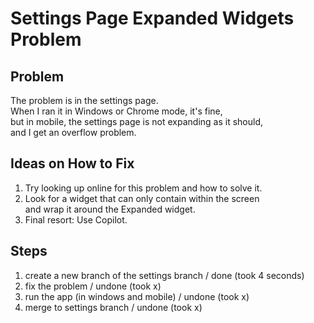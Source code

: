 # Settings Page Expanded Widgets Problem

## Problem
The problem is in the settings page.  
When I ran it in Windows or Chrome mode, it's fine,  
but in mobile, the settings page is not expanding as it should,  
and I get an overflow problem.

## Ideas on How to Fix
1. Try looking up online for this problem and how to solve it.  
2. Look for a widget that can only contain within the screen  
    and wrap it around the Expanded widget.  
3. Final resort: Use Copilot.

## Steps
1. create a new branch of the settings branch / done (took 4 seconds)
2. fix the problem                            / undone (took x)
3. run the app (in windows and mobile)        / undone (took x)
4. merge to settings branch                   / undone (took x)